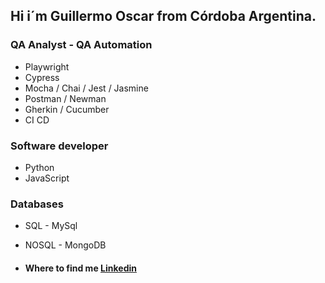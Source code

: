 ## Hi i´m Guillermo Oscar from Córdoba Argentina.      

### QA Analyst - QA Automation             
- Playwright                                  
- Cypress                              
- Mocha / Chai / Jest / Jasmine            
- Postman / Newman
- Gherkin / Cucumber
- CI CD

### Software developer
- Python 
- JavaScript

### Databases
- SQL - MySql
- NOSQL - MongoDB
 
- #### Where to find me [Linkedin](https://www.linkedin.com/in/guillermo-osc/)
